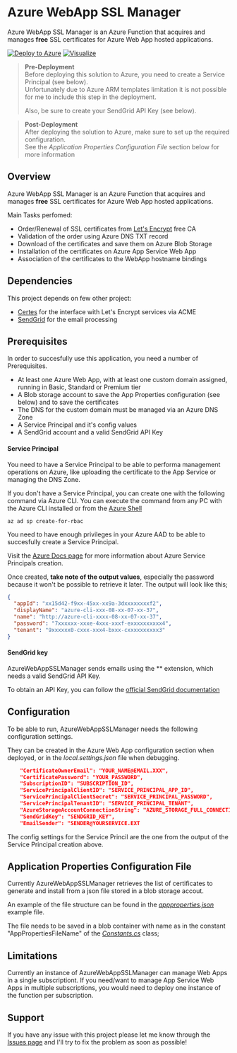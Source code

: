 # Azure WebApp SSL Manager
Azure WebApp SSL Manager is an Azure Function that acquires and manages **free** SSL certificates for Azure Web App hosted applications.

[![Deploy to Azure](https://azuredeploy.net/deploybutton.png)](https://portal.azure.com/#create/Microsoft.Template/uri/https%3A%2F%2Fraw.githubusercontent.com%2Fn3wt0n%2FAzureWebAppSSLManager%2Fmaster%2FARM%2520Template%2Ftemplate.json) [![Visualize](http://armviz.io/visualizebutton.png)](http://armviz.io/#/?load=https%3A%2F%2Fraw.githubusercontent.com%2Fn3wt0n%2FAzureWebAppSSLManager%2Fmaster%2FARM%2520Template%2Ftemplate.json)

> **Pre-Deployment**  
> Before deploying this solution to Azure, you need to create a Service Principal (see below).  
> Unfortunately due to Azure ARM templates limitation it is not possible for me to include this step in the deployment.  
>
> Also, be sure to create your SendGrid API Key (see below).

> **Post-Deployment**  
> After deploying the solution to Azure, make sure to set up the required configuration.  
> See the *Application Properties Configuration File* section below for more information

## Overview
Azure WebApp SSL Manager is an Azure Function that acquires and manages **free** SSL certificates for Azure Web App hosted applications.

Main Tasks perfomed:
- Order/Renewal of SSL certificates from [Let's Encrypt](https://letsencrypt.org/) free CA
- Validation of the order using Azure DNS TXT record
- Download of the certificates and save them on Azure Blob Storage
- Installation of the certificates on Azure App Service Web App
- Association of the certificates to the WebApp hostname bindings

## Dependencies
This project depends on few other project:
- [Certes](https://github.com/fszlin/certes) for the interface with Let's Encrypt services via ACME
- [SendGrid](https://sendgrid.com/) for the email processing

## Prerequisites
In order to succesfully use this application, you need a number of Prerequisites.
- At least one Azure Web App, with at least one custom domain assigned, running in Basic, Standard or Premium tier
- A Blob storage account to save the App Properties configuration (see below) and to save the certificates
- The DNS for the custom domain must be managed via an Azure DNS Zone
- A Service Principal and it's config values
- A SendGrid account and a valid SendGrid API Key

#### Service Principal
You need to have a Service Principal to be able to performa management operations on Azure, like uploading the certificate to the App Service or managing the DNS Zone.

If you don't have a Service Principal, you can create one with the following command via Azure CLI. You can execute the command from any PC with the Azure CLI installed or from the [Azure Shell](http://shell.azure.com)
```
az ad sp create-for-rbac
```

You need to have enough privileges in your Azure AAD to be able to succesfully create a Service Principal.
 
Visit the [Azure Docs page](https://docs.microsoft.com/en-us/cli/azure/create-an-azure-service-principal-azure-cli?view=azure-cli-latest) for more information about Azure Service Principals creation.

Once created, **take note of the output values**, especially the password because it won't be possible to retrieve it later.
The output will look like this;
```json
{
  "appId": "xx15d42-f9xx-45xx-xx9a-3dxxxxxxxxf2",
  "displayName": "azure-cli-xxx-08-xx-07-xx-37",
  "name": "http://azure-cli-xxxx-08-xx-07-xx-37",
  "password": "7xxxxxx-xxxe-4xxx-xxxf-exxxxxxxxxx4",
  "tenant": "9xxxxxx0-cxxx-xxx4-bxxx-cxxxxxxxxxx3"
}
```

#### SendGrid key
AzureWebAppSSLManager sends emails using the ** extension, which needs a valid SendGrid API Key.

To obtain an API Key, you can follow the [official SendGrid documentation](https://sendgrid.com/docs/ui/account-and-settings/api-keys/)

## Configuration
To be able to run, AzureWebAppSSLManager needs the following configuration settings.

They can be created in the Azure Web App configuration section when deployed, or in the *local.settings.json* file when debugging.

```json
    "CertificateOwnerEmail": "YOUR_NAME@EMAIL.XXX",
    "CertificatePassword": "YOUR_PASSWORD",
    "SubscriptionID": "SUBSCRIPTION_ID",
    "ServicePrincipalClientID": "SERVICE_PRINCIPAL_APP_ID",
    "ServicePrincipalClientSecret": "SERVICE_PRINCIPAL_PASSWORD",
    "ServicePrincipalTenantID": "SERVICE_PRINCIPAL_TENANT",
    "AzureStorageAccountConnectionString": "AZURE_STORAGE_FULL_CONNECTION_STRING",
    "SendGridKey": "SENDGRID_KEY",
    "EmailSender": "SENDER@YOURSERVICE.EXT
```
The config settings for the Service Princil are the one from the output of the Service Principal creation above.

## Application Properties Configuration File
Currently AzureWebAppSSLManager retrieves the list of certificates to generate and install from a json file stored in a blob storage accout.

An example of the file structure can be found in the *[appproperties.json](../master/SampleJsonConfig/appproperties.json)* example file.

The file needs to be saved in a blob container with name as in the constant "AppPropertiesFileName" of the *[Constants.cs](../master/src/WebAppSSLManager/Models/Contants.cs)* class;

## Limitations
Currently an instance of AzureWebAppSSLManager can manage Web Apps in a single subscriptiont.
If you need/want to manage App Service Web Apps in multiple subscriptions, you would need to deploy one instance of the function per subscription.

## Support ###
If you have any issue with this project please let me know through the [Issues page](https://github.com/n3wt0n/AzureWebAppSSLManager/issues) and I'll try to fix the problem as soon as possible!
